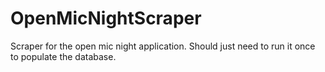 # OpenMicNightScraper

Scraper for the open mic night application. Should just need to run it once to populate the database.
